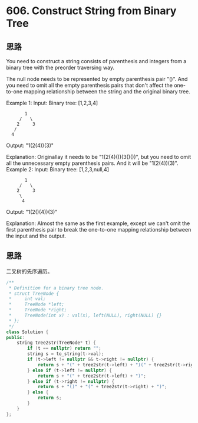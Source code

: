 # 606. Construct String from Binary Tree

## 思路

You need to construct a string consists of parenthesis and integers from a binary tree with the preorder traversing way.

The null node needs to be represented by empty parenthesis pair "()". And you need to omit all the empty parenthesis pairs that don't affect the one-to-one mapping relationship between the string and the original binary tree.

Example 1:
Input: Binary tree: [1,2,3,4]
```
       1
     /   \
    2     3
   /    
  4     
```
Output: "1(2(4))(3)"

Explanation: Originallay it needs to be "1(2(4)())(3()())", 
but you need to omit all the unnecessary empty parenthesis pairs. 
And it will be "1(2(4))(3)".
Example 2:
Input: Binary tree: [1,2,3,null,4]
```
       1
     /   \
    2     3
     \  
      4 
```
Output: "1(2()(4))(3)"

Explanation: Almost the same as the first example, 
except we can't omit the first parenthesis pair to break the one-to-one mapping relationship between the input and the output.

## 思路
二叉树的先序遍历。

```C++
/**
 * Definition for a binary tree node.
 * struct TreeNode {
 *     int val;
 *     TreeNode *left;
 *     TreeNode *right;
 *     TreeNode(int x) : val(x), left(NULL), right(NULL) {}
 * };
 */
class Solution {
public:
    string tree2str(TreeNode* t) {
        if (t == nullptr) return "";
        string s = to_string(t->val);
        if (t->left != nullptr && t->right != nullptr) {
            return s + "(" + tree2str(t->left) + ")(" + tree2str(t->right) + ")";
        } else if (t->left != nullptr) {
            return s + "(" + tree2str(t->left) + ")";
        } else if (t->right != nullptr) {
            return s + "()" + "(" + tree2str(t->right) + ")";
        } else {
            return s;
        }
    }
};
```
